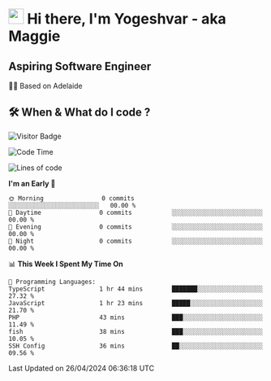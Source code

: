 <h1><img src="https://emojis.slackmojis.com/emojis/images/1531849430/4246/blob-sunglasses.gif?1531849430" width="30"/> Hi there, I'm Yogeshvar - aka Maggie</h1>

## Aspiring Software Engineer
🏂🏻  Based on Adelaide 

## 🛠 When & What do I code ?  

![Visitor Badge](https://visitor-badge.feriirawann.repl.co?username=yogeshvar&repo=yogeshvar&label=Visitors&style=plastic&color=%23457BFF&contentType=svg)

<!--START_SECTION:waka-->
![Code Time](http://img.shields.io/badge/Code%20Time-2%2C878%20hrs%2022%20mins-blue)

![Lines of code](https://img.shields.io/badge/From%20Hello%20World%20I%27ve%20Written-0%20lines%20of%20code-blue)

**I'm an Early 🐤** 

```text
🌞 Morning                0 commits           ░░░░░░░░░░░░░░░░░░░░░░░░░   00.00 % 
🌆 Daytime                0 commits           ░░░░░░░░░░░░░░░░░░░░░░░░░   00.00 % 
🌃 Evening                0 commits           ░░░░░░░░░░░░░░░░░░░░░░░░░   00.00 % 
🌙 Night                  0 commits           ░░░░░░░░░░░░░░░░░░░░░░░░░   00.00 % 
```


📊 **This Week I Spent My Time On** 

```text
💬 Programming Languages: 
TypeScript               1 hr 44 mins        ███████░░░░░░░░░░░░░░░░░░   27.32 % 
JavaScript               1 hr 23 mins        █████░░░░░░░░░░░░░░░░░░░░   21.70 % 
PHP                      43 mins             ███░░░░░░░░░░░░░░░░░░░░░░   11.49 % 
fish                     38 mins             ███░░░░░░░░░░░░░░░░░░░░░░   10.05 % 
SSH Config               36 mins             ██░░░░░░░░░░░░░░░░░░░░░░░   09.56 % 
```


 Last Updated on 26/04/2024 06:36:18 UTC
<!--END_SECTION:waka-->
